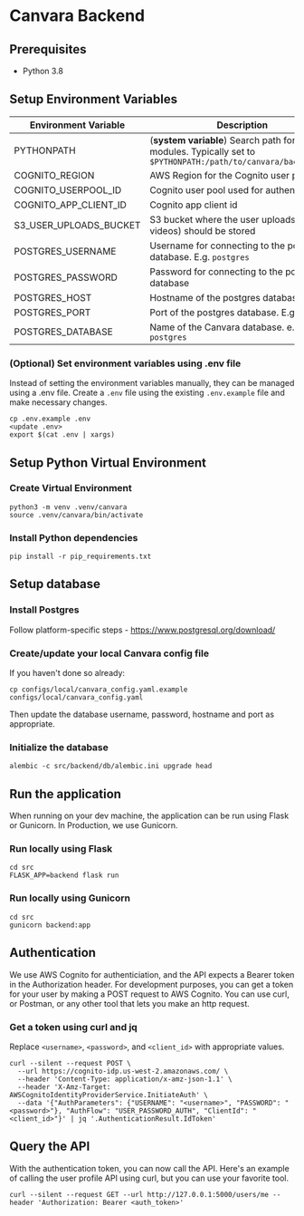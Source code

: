 # Canvara Backend
## Prerequisites
* Python 3.8

## Setup Environment Variables
| Environment Variable | Description|
|-|-|
| PYTHONPATH | (**system variable**) Search path for Python modules. Typically set to `$PYTHONPATH:/path/to/canvara/backend/src` |
| COGNITO_REGION | AWS Region for the Cognito user pool |
| COGNITO_USERPOOL_ID | Cognito user pool used for authentication |
| COGNITO_APP_CLIENT_ID | Cognito app client id |
| S3_USER_UPLOADS_BUCKET | S3 bucket where the user uploads (images, videos) should be stored |
| POSTGRES_USERNAME | Username for connecting to the postgres database. E.g. `postgres` |
| POSTGRES_PASSWORD | Password for connecting to the postgres database |
| POSTGRES_HOST | Hostname of the postgres database |
| POSTGRES_PORT | Port of the postgres database. E.g. `5432` |
| POSTGRES_DATABASE | Name of the Canvara database. e.g. `postgres` |

### (Optional) Set environment variables using .env file
Instead of setting the environment variables manually, they can be managed using a .env file. Create a `.env` file using the existing `.env.example` file and make necessary changes.

```
cp .env.example .env
<update .env>
export $(cat .env | xargs)
```

## Setup Python Virtual Environment
### Create Virtual Environment
```
python3 -m venv .venv/canvara
source .venv/canvara/bin/activate
```

### Install Python dependencies
```
pip install -r pip_requirements.txt
```

## Setup database
### Install Postgres
Follow platform-specific steps - https://www.postgresql.org/download/

### Create/update your local Canvara config file
If you haven't done so already:
```
cp configs/local/canvara_config.yaml.example configs/local/canvara_config.yaml
```
Then update the database username, password, hostname and port as appropriate.

### Initialize the database
```
alembic -c src/backend/db/alembic.ini upgrade head
```

## Run the application
When running on your dev machine, the application can be run using Flask or Gunicorn. In Production, we use Gunicorn.

### Run locally using Flask
```
cd src
FLASK_APP=backend flask run
```

### Run locally using Gunicorn
```
cd src
gunicorn backend:app
```

## Authentication
We use AWS Cognito for authenticiation, and the API expects a Bearer token in the Authorization header. For development purposes, you can get a token for your user by making a POST request to AWS Cognito. You can use curl, or Postman, or any other tool that lets you make an http request.

### Get a token using curl and jq
Replace `<username>`, `<password>`, and `<client_id>` with appropriate values.
```
curl --silent --request POST \
  --url https://cognito-idp.us-west-2.amazonaws.com/ \
  --header 'Content-Type: application/x-amz-json-1.1' \
  --header 'X-Amz-Target: AWSCognitoIdentityProviderService.InitiateAuth' \
  --data '{"AuthParameters": {"USERNAME": "<username>", "PASSWORD": "<password>"}, "AuthFlow": "USER_PASSWORD_AUTH", "ClientId": "<client_id>"}' | jq '.AuthenticationResult.IdToken'
```

## Query the API
With the authentication token, you can now call the API. Here's an example of calling the user profile API using curl, but you can use your favorite tool.
```
curl --silent --request GET --url http://127.0.0.1:5000/users/me --header 'Authorization: Bearer <auth_token>'
```
